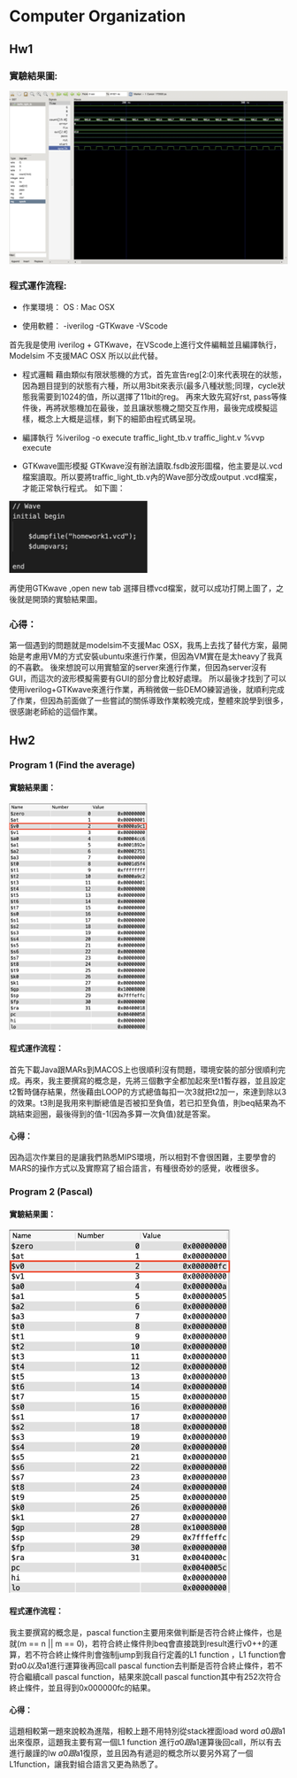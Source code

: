 # Computer Organization
## Hw1
### 實驗結果圖:
<img src="./image/image_hw1_figure1.png" alt="Editor" width="1000">


### 程式運作流程:

* 作業環境：
OS : Mac OSX

* 使用軟體：
-iverilog
-GTKwave
-VScode

首先我是使用 iverilog + GTKwave，在VScode上進行文件編輯並且編譯執行，Modelsim 不支援MAC OSX 所以以此代替。
* 程式邏輯
藉由類似有限狀態機的方式，首先宣告reg[2:0]來代表現在的狀態，因為題目提到的狀態有六種，所以用3bit來表示(最多八種狀態;同理，cycle狀態我需要到1024的值，所以選擇了11bit的reg。
再來大致先寫好rst, pass等條件後，再將狀態機加在最後，並且讓狀態機之間交互作用，最後完成模擬這樣，概念上大概是這樣，剩下的細節由程式碼呈現。

* 編譯執行
%iverilog -o execute traffic_light_tb.v traffic_light.v
%vvp execute

* GTKwave圖形模擬
GTKwave沒有辦法讀取.fsdb波形圖檔，他主要是以.vcd檔案讀取。所以要將traffic_light_tb.v內的Wave部分改成output .vcd檔案，才能正常執行程式。
如下圖：
<img src="./image/image_hw1_figure2.png" alt="Editor" width="250">


再使用GTKwave ,open new tab 選擇目標vcd檔案，就可以成功打開上圖了，之後就是開頭的實驗結果圖。

### 心得：
第一個遇到的問題就是modelsim不支援Mac OSX，我馬上去找了替代方案，最開始是考慮用VM的方式安裝ubuntu來進行作業，但因為VM實在是太heavy了我真的不喜歡。
後來想說可以用實驗室的server來進行作業，但因為server沒有GUI，而這次的波形模擬需要有GUI的部分會比較好處理。
所以最後才找到了可以使用iverilog+GTKwave來進行作業，再稍微做一些DEMO練習過後，就順利完成了作業，但因為前面做了一些嘗試的關係導致作業較晚完成，整體來說學到很多，很感謝老師給的這個作業。

## Hw2
### Program 1 (Find the average)
#### 實驗結果圖：
<img src="./image/image_hw2_figure1.png" alt="Editor" width="250">

#### 程式運作流程：
首先下載Java跟MARs到MACOS上也很順利沒有問題，環境安裝的部分很順利完成。再來，我主要撰寫的概念是，先將三個數字全都加起來至t1暫存器，並且設定t2暫時儲存結果，然後藉由LOOP的方式總值每扣一次3就把t2加一，來達到除以3的效果。t3則是我用來判斷總值是否被扣至負值，若已扣至負值，則beq結果為不跳結束迴圈，最後得到的值-1(因為多算一次負值)就是答案。

#### 心得：
因為這次作業目的是讓我們熟悉MIPS環境，所以相對不會很困難，主要學會的MARS的操作方式以及實際寫了組合語言，有種很奇妙的感覺，收穫很多。

### Program 2 (Pascal)
#### 實驗結果圖：
<img src="./image/image_hw2_figure2.png" alt="Editor" width="400">

#### 程式運作流程：
我主要撰寫的概念是，pascal function主要用來做判斷是否符合終止條件，也是就(m == n || m == 0)，若符合終止條件則beq會直接跳到result進行v0++的運算，若不符合終止條件則會強制jump到我自行定義的L1 function ，L1 function會對$a0以及$a1進行運算後再回call pascal function去判斷是否符合終止條件，若不符合繼續call pascal function，結果來說call pascal function其中有252次符合終止條件，並且得到0x000000fc的結果。

#### 心得：
這題相較第一題來說較為進階，相較上題不用特別從stack裡面load word $a0跟$a1 出來復原，這題我主要有寫一個L1 function 進行$a0跟$a1運算後回call，所以有去進行嚴謹的lw $a0跟$a1復原，並且因為有遞迴的概念所以要另外寫了一個L1function，讓我對組合語言又更為熟悉了。

